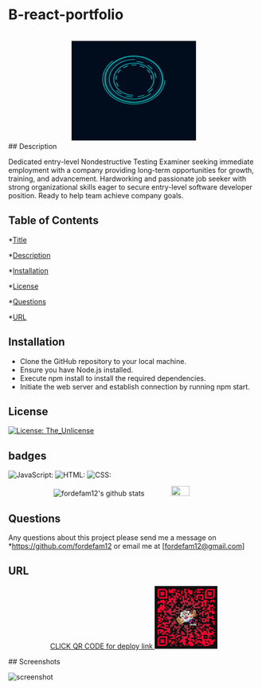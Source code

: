
# B-react-portfolio


<div align="center">
  <br/>
  <a href="">
    <img alt="logo" height="200" src="./src/assets/images/ezgif-2-83d0111f69.gif" width="250" />
  </a>
  <br/>
</div>
## Description

 Dedicated entry-level Nondestructive Testing Examiner seeking immediate employment with a company providing long-term opportunities for growth, training, and advancement. Hardworking and passionate job seeker with strong organizational skills eager to secure entry-level software developer position. Ready to help team achieve company goals.

## Table of Contents
*[Title](#title)

*[Description](#description)
    
*[Installation](#installation)   

*[License](#license)
    
*[Questions](#questions)

*[URL](#URL)
    

## Installation

* Clone the GitHub repository to your local machine.
* Ensure you have Node.js installed.
* Execute npm install to install the required dependencies.
* Initiate the web server and establish connection by running npm start.


## License
[![License: The_Unlicense](https://img.shields.io/badge/License-The_Unlicense-brightgreen.svg)](https://opensource.org/licenses/The_Unlicense)




## badges

![JavaScript:](https://img.shields.io/badge/JavaScript-85.6%25-blue)
             ![HTML:](https://img.shields.io/badge/HTML-11.2%25-red)
             ![CSS:](https://img.shields.io/badge/CSS-3.2%25-purple)

<p align='center'>
<a><img src="https://github-readme-stats.vercel.app/api?username=fordefam12&show_icons=true&theme=transparent" alt="fordefam12's github stats"></a>
<a><img src="https://github-readme-stats.vercel.app/api/top-langs/?username=fordefam12&layout=compact" height ="20%" width= "27%"></a>
</p>


## Questions
Any questions about this project please send me a message on *https://github.com/fordefam12 or email me at [fordefam12@gmail.com]

## URL
  
  <p align='center'>
<a href='https://main--peppy-begonia-b8069b.netlify.app/'>
CLICK QR CODE for deploy link
<img src='./src/assets/qr-code (13) (1).png' width="25%"></a>
</p>
## Screenshots

![screenshot](<src/assets/brandon's portfolio.png>)